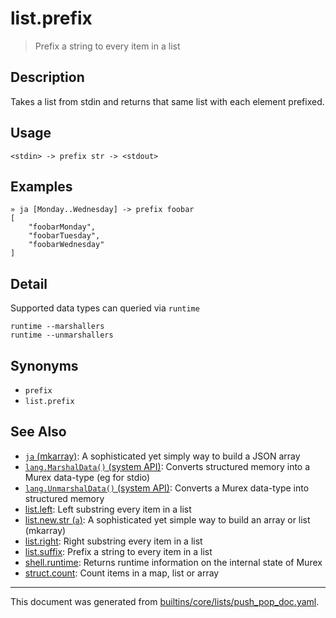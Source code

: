 # list.prefix

> Prefix a string to every item in a list

## Description

Takes a list from stdin and returns that same list with each element prefixed.

## Usage

```
<stdin> -> prefix str -> <stdout>
```

## Examples

```
» ja [Monday..Wednesday] -> prefix foobar
[
    "foobarMonday",
    "foobarTuesday",
    "foobarWednesday"
]
```

## Detail

Supported data types can queried via `runtime`

```
runtime --marshallers
runtime --unmarshallers
```

## Synonyms

* `prefix`
* `list.prefix`


## See Also

* [`ja` (mkarray)](../commands/ja.md):
  A sophisticated yet simply way to build a JSON array
* [`lang.MarshalData()` (system API)](../apis/lang.MarshalData.md):
  Converts structured memory into a Murex data-type (eg for stdio)
* [`lang.UnmarshalData()` (system API)](../apis/lang.UnmarshalData.md):
  Converts a Murex data-type into structured memory
* [list.left](../commands/left.md):
  Left substring every item in a list
* [list.new.str (`a`)](../commands/a.md):
  A sophisticated yet simple way to build an array or list (mkarray)
* [list.right](../commands/right.md):
  Right substring every item in a list
* [list.suffix](../commands/suffix.md):
  Prefix a string to every item in a list
* [shell.runtime](../commands/runtime.md):
  Returns runtime information on the internal state of Murex
* [struct.count](../commands/count.md):
  Count items in a map, list or array

<hr/>

This document was generated from [builtins/core/lists/push_pop_doc.yaml](https://github.com/lmorg/murex/blob/master/builtins/core/lists/push_pop_doc.yaml).
